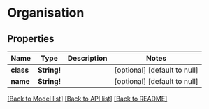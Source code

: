 # Organisation

## Properties
Name | Type | Description | Notes
------------ | ------------- | ------------- | -------------
**class** | **String!** |  | [optional] [default to null]
**name** | **String!** |  | [optional] [default to null]

[[Back to Model list]](../README.md#documentation-for-models) [[Back to API list]](../README.md#documentation-for-api-endpoints) [[Back to README]](../README.md)


